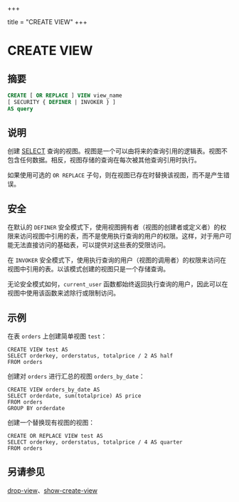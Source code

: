 +++

title = "CREATE VIEW"
+++

# CREATE VIEW

## 摘要

``` sql
CREATE [ OR REPLACE ] VIEW view_name
[ SECURITY { DEFINER | INVOKER } ]
AS query
```

## 说明

创建 [SELECT](./select.html) 查询的视图。视图是一个可以由将来的查询引用的逻辑表。视图不包含任何数据。相反，视图存储的查询在每次被其他查询引用时执行。

如果使用可选的 `OR REPLACE` 子句，则在视图已存在时替换该视图，而不是产生错误。

## 安全

在默认的 `DEFINER` 安全模式下，使用视图拥有者（视图的创建者或定义者）的权限来访问视图中引用的表，而不是使用执行查询的用户的权限。这样，对于用户可能无法直接访问的基础表，可以提供对这些表的受限访问。

在 `INVOKER` 安全模式下，使用执行查询的用户（视图的调用者）的权限来访问在视图中引用的表。以该模式创建的视图只是一个存储查询。

无论安全模式如何，`current_user` 函数都始终返回执行查询的用户，因此可以在视图中使用该函数来滤除行或限制访问。

## 示例

在表 `orders` 上创建简单视图 `test`：

    CREATE VIEW test AS
    SELECT orderkey, orderstatus, totalprice / 2 AS half
    FROM orders

创建对 `orders` 进行汇总的视图 `orders_by_date`：

    CREATE VIEW orders_by_date AS
    SELECT orderdate, sum(totalprice) AS price
    FROM orders
    GROUP BY orderdate

创建一个替换现有视图的视图：

    CREATE OR REPLACE VIEW test AS
    SELECT orderkey, orderstatus, totalprice / 4 AS quarter
    FROM orders

## 另请参见

[drop-view](./drop-view.html)、[show-create-view](./show-create-view.html)